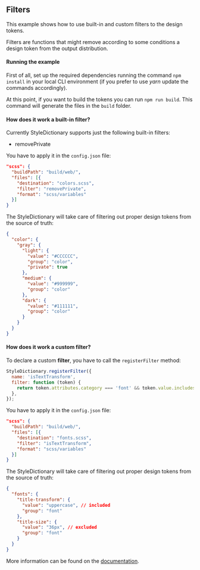 ## Filters

This example shows how to use built-in and custom filters to the design tokens.

Filters are functions that might remove according to some conditions a design token from the output distribution.

#### Running the example

First of all, set up the required dependencies running the command `npm install` in your local CLI environment (if you prefer to use _yarn_ update the commands accordingly).

At this point, if you want to build the tokens you can run `npm run build`. This command will generate the files in the `build` folder.

#### How does it work a built-in filter?

Currently StyleDictionary supports just the following built-in filters:

- removePrivate

You have to apply it in the `config.json` file:

```json
"scss": {
  "buildPath": "build/web/",
  "files": [{
    "destination": "colors.scss",
    "filter": "removePrivate",
    "format": "scss/variables"
  }]
}
```

The StyleDictionary will take care of filtering out proper design tokens from the source of truth:

```json
{
  "color": {
    "gray": {
      "light": {
        "value": "#CCCCCC",
        "group": "color",
        "private": true
      },
      "medium": {
        "value": "#999999",
        "group": "color"
      },
      "dark": {
        "value": "#111111",
        "group": "color"
      }
    }
  }
}
```

#### How does it work a custom filter?

To declare a custom **filter**, you have to call the `registerFilter` method:

```js
StyleDictionary.registerFilter({
  name: 'isTextTransform',
  filter: function (token) {
    return token.attributes.category === 'font' && token.value.includes[('lowercase', 'uppercase')];
  },
});
```

You have to apply it in the `config.json` file:

```json
"scss": {
  "buildPath": "build/web/",
  "files": [{
    "destination": "fonts.scss",
    "filter": "isTextTransform",
    "format": "scss/variables"
  }]
}
```

The StyleDictionary will take care of filtering out proper design tokens from the source of truth:

```json
{
  "fonts": {
    "title-transform": {
      "value": "uppercase", // included
      "group": "font"
    },
    "title-size": {
      "value": "36px", // excluded
      "group": "font"
    }
  }
}
```

More information can be found on the [documentation](https://amzn.github.io/style-dictionary/#/api?id=registerfilter).
